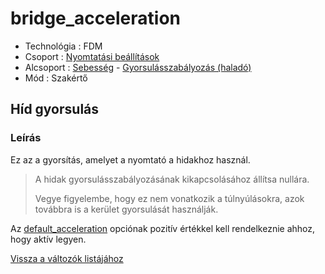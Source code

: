 # bridge\_acceleration

* Technológia : FDM
* Csoport : [Nyomtatási beállítások](../../konfig/print_settings.md)
* Alcsoport : [Sebesség](../../konfig/print_settings.md#sebesseg) - [Gyorsulásszabályozás \(haladó\)](../../konfig/print_settings.md#gyorsulasszabalyozas-halado)
* Mód : Szakértő

## Híd gyorsulás

### Leírás

Ez az a gyorsítás, amelyet a nyomtató a hidakhoz használ.

> A hidak gyorsulásszabályozásának kikapcsolásához állítsa nullára.
>
> Vegye figyelembe, hogy ez nem vonatkozik a túlnyúlásokra, azok továbbra is a kerület gyorsulását használják.

Az [default\_acceleration](default_acceleration.md) opciónak pozitív értékkel kell rendelkeznie ahhoz, hogy aktív legyen.

[Vissza a változók listájához](./)

